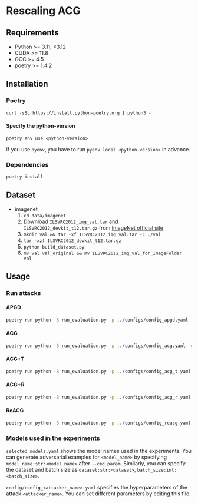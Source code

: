 # Rescaling ACG

## Requirements

- Python >= 3.11, <3.12
- CUDA >= 11.8
- GCC >= 4.5
- poetry >= 1.4.2

## Installation

### Poetry

```
curl -sSL https://install.python-poetry.org | python3 -
```

#### Specify the python-version

```
poetry env use <python-version>
```

If you use `pyenv`, you have to run `pyenv local <python-version>` in advance.

### Dependencies

```
poetry install
```

## Dataset

* imagenet
  1. `cd data/imagenet`
  2. Download `ILSVRC2012_img_val.tar` and `ILSVRC2012_devkit_t12.tar.gz` from [ImageNet official site](https://image-net.org/index.php)
  3. `mkdir val && tar -xf ILSVRC2012_img_val.tar -C ./val`
  4. `tar -xzf ILSVRC2012_devkit_t12.tar.gz`
  5. `python build_dataset.py`
  6. `mv val val_original && mv ILSVRC2012_img_val_for_ImageFolder val`

## Usage

### Run attacks

#### APGD

```bash
poetry run python -B run_evaluation.py -p ../configs/config_apgd.yaml -g 0 -o ../result --log_level 20 --cmd_param attacker_name:str:APGD 
```

#### ACG

```bash
poetry run python -B run_evaluation.py -p ../configs/config_acg.yaml -g 0 -o ../result --log_level 20 --cmd_param attacker_name:str:ACG 
```

#### ACG+T

```bash
poetry run python -B run_evaluation.py -p ../configs/config_acg_t.yaml -g 0 -o ../result --log_level 20 --cmd_param attacker_name:str:ACG 
```

#### ACG+R

```bash
poetry run python -B run_evaluation.py -p ../configs/config_acg_r.yaml -g 0 -o ../result --log_level 20 --cmd_param attacker_name:str:ReACG 
```

#### ReACG

```bash
poetry run python -B run_evaluation.py -p ../configs/config_reacg.yaml -g 0 -o ../result --log_level 20 --cmd_param attacker_name:str:ReACG 
```

### Models used in the experiments

`selected_models.yaml` shows the model names used in the experiments.
You can generate adversarial examples for `<model_name>` by specifying `model_name:str:<model_name>` after `--cmd_param`. Similarly, you can specify the dataset and batch size as `dataset:str:<dataset>`, `batch_size:int:<batch_size>`.

`config/config_<attacker_name>.yaml` specifies the hyperparameters of the attack `<attacker_name>`. You can set different parameters by editing this file.
